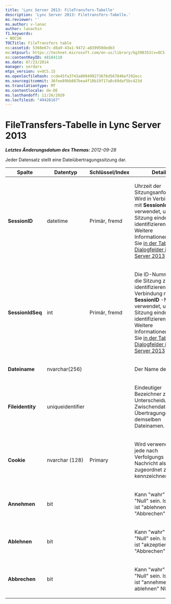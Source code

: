 ```yaml
---
title: 'Lync Server 2013: FileTransfers-Tabelle'
description: 'Lync Server 2013: Filetransfers-Tabelle.'
ms.reviewer: ''
ms.author: v-lanac
author: lanachin
f1.keywords:
- NOCSH
TOCTitle: FileTransfers table
ms:assetid: 5368e67c-d8a9-43a1-9472-a839950dedb3
ms:mtpsurl: https://technet.microsoft.com/en-us/library/Gg398353(v=OCS.15)
ms:contentKeyID: 48184118
ms.date: 07/23/2014
manager: serdars
mtps_version: v=OCS.15
ms.openlocfilehash: ccde45fa3743a809499273676d567846ef292ecc
ms.sourcegitcommit: 36fee89bb887bea4f18b19f17a8c69daf5bc423d
ms.translationtype: MT
ms.contentlocale: de-DE
ms.lasthandoff: 11/26/2020
ms.locfileid: "49428167"
---
```

# <a name="filetransfers-table-in-lync-server-2013"></a>FileTransfers-Tabelle in Lync Server 2013

<div data-xmlns="http://www.w3.org/1999/xhtml">

<div class="topic" data-xmlns="http://www.w3.org/1999/xhtml" data-msxsl="urn:schemas-microsoft-com:xslt" data-cs="https://msdn.microsoft.com/">

<div data-asp="https://msdn2.microsoft.com/asp">



</div>

<div id="mainSection">

<div id="mainBody">

<span> </span>

_**Letztes Änderungsdatum des Themas:** 2012-09-28_

Jeder Datensatz stellt eine Dateiübertragungssitzung dar.


<table>
<colgroup>
<col style="width: 25%" />
<col style="width: 25%" />
<col style="width: 25%" />
<col style="width: 25%" />
</colgroup>
<thead>
<tr class="header">
<th>Spalte</th>
<th>Datentyp</th>
<th>Schlüssel/Index</th>
<th>Details</th>
</tr>
</thead>
<tbody>
<tr class="odd">
<td><p><strong>SessionID</strong></p></td>
<td><p>datetime</p></td>
<td><p>Primär, fremd</p></td>
<td><p>Uhrzeit der Sitzungsanforderung. Wird in Verbindung mit <strong>SessionIdSeq</strong> verwendet, um eine Sitzung eindeutig zu identifizieren. Weitere Informationen finden Sie <a href="lync-server-2013-dialogs-table.md">in der Tabelle Dialogfelder in lync Server 2013</a> .</p></td>
</tr>
<tr class="even">
<td><p><strong>SessionIdSeq</strong></p></td>
<td><p>int</p></td>
<td><p>Primär, fremd</p></td>
<td><p>Die ID-Nummer, um die Sitzung zu identifizieren. Wird in Verbindung mit <strong>SessionID</strong> -Mal verwendet, um eine Sitzung eindeutig zu identifizieren. Weitere Informationen finden Sie <a href="lync-server-2013-dialogs-table.md">in der Tabelle Dialogfelder in lync Server 2013</a> .</p></td>
</tr>
<tr class="odd">
<td><p><strong>Dateiname</strong></p></td>
<td><p>nvarchar(256)</p></td>
<td></td>
<td><p>Der Name der Datei.</p></td>
</tr>
<tr class="even">
<td><p><strong>Fileidentity</strong></p></td>
<td><p>uniqueidentifier</p></td>
<td></td>
<td><p>Eindeutiger Bezeichner zur Unterscheidung Zwischendatei Übertragungen mit demselben Dateinamen.</p></td>
</tr>
<tr class="odd">
<td><p><strong>Cookie</strong></p></td>
<td><p>nvarchar (128)</p></td>
<td><p>Primary</p></td>
<td><p>Wird verwendet, um jede nach Verfolgungs Nachricht als zugeordnet zu kennzeichnen.</p></td>
</tr>
<tr class="even">
<td><p><strong>Annehmen</strong></p></td>
<td><p>bit</p></td>
<td></td>
<td><p>Kann "wahr" oder "Null" sein. Ist "true", ist "ablehnen" und "Abbrechen" NULL.</p></td>
</tr>
<tr class="odd">
<td><p><strong>Ablehnen</strong></p></td>
<td><p>bit</p></td>
<td></td>
<td><p>Kann "wahr" oder "Null" sein. Ist "true", ist "akzeptieren" und "Abbrechen" NULL.</p></td>
</tr>
<tr class="even">
<td><p><strong>Abbrechen</strong></p></td>
<td><p>bit</p></td>
<td></td>
<td><p>Kann "wahr" oder "Null" sein. Ist "true", ist "annehmen und ablehnen" NULL.</p></td>
</tr>
</tbody>
</table>


</div>

<span> </span>

</div>

</div>

</div>

